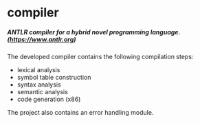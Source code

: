 # compiler

##### ANTLR compiler for a hybrid novel programming language.(https://www.antlr.org)
The developed compiler contains the following compilation steps:
- lexical analysis
- symbol table construction
- syntax analysis
- semantic analysis
- code generation (x86)

The project also contains an error handling module.
